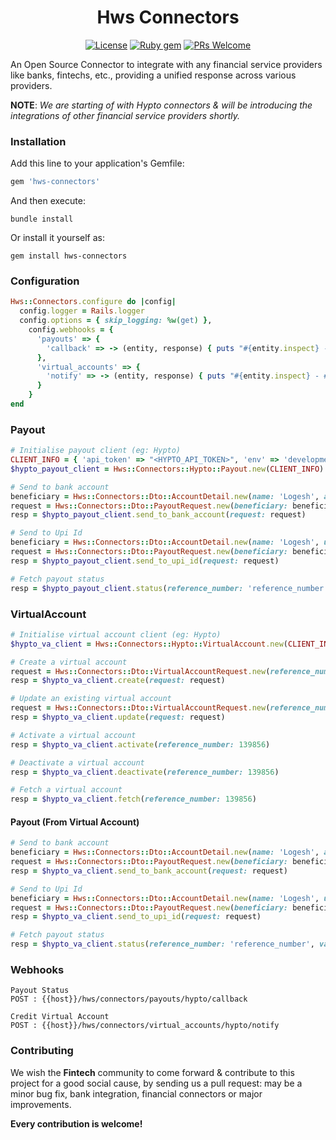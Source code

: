 <h1 align="center">
  Hws Connectors
</h1>

<p align="center">
  <a href="LICENSE.txt"><img alt="License" src="https://img.shields.io/github/license/hwslabs/hws-connectors-ruby"></a>
  <a href="https://rubygems.org/gems/hws-connectors"><img alt="Ruby gem" src="http://img.shields.io/gem/v/hws-connectors.svg"></a>
  <a href="https://github.com/hwslabs/hws-connectors-ruby/pulls"><img alt="PRs Welcome" src="https://img.shields.io/badge/PRs-welcome-brightgreen.svg?style=flat-square"></a>
</p>

An Open Source Connector to integrate with any financial service providers like banks, fintechs, etc., providing a unified response across various providers.

**NOTE**: _We are starting of with Hypto connectors & will be introducing the integrations of other financial service providers shortly._

### Installation

Add this line to your application's Gemfile:

```ruby
gem 'hws-connectors'
```

And then execute:

```shell
bundle install
```

Or install it yourself as:

```shell
gem install hws-connectors
```

### Configuration

```ruby
Hws::Connectors.configure do |config|
  config.logger = Rails.logger
  config.options = { skip_logging: %w(get) },
    config.webhooks = {
      'payouts' => {
        'callback' => -> (entity, response) { puts "#{entity.inspect} - #{response.inspect}" },
      },
      'virtual_accounts' => {
        'notify' => -> (entity, response) { puts "#{entity.inspect} - #{response.inspect}" }
      }
    }
end
```

### Payout

```ruby
# Initialise payout client (eg: Hypto)
CLIENT_INFO = { 'api_token' => "<HYPTO_API_TOKEN>", 'env' => 'development | production' }
$hypto_payout_client = Hws::Connectors::Hypto::Payout.new(CLIENT_INFO)

# Send to bank account
beneficiary = Hws::Connectors::Dto::AccountDetail.new(name: 'Logesh', account_number: '12345678', account_ifsc: 'HDFC0005322', note: 'Connector testing')
request = Hws::Connectors::Dto::PayoutRequest.new(beneficiary: beneficiary, payment_type: 'IMPS', amount: 1)
resp = $hypto_payout_client.send_to_bank_account(request: request)

# Send to Upi Id
beneficiary = Hws::Connectors::Dto::AccountDetail.new(name: 'Logesh', upi_id: 'ddlogesh@okhdfcbank', note: 'Connector testing')
request = Hws::Connectors::Dto::PayoutRequest.new(beneficiary: beneficiary, payment_type: 'UPI', amount: 1)
resp = $hypto_payout_client.send_to_upi_id(request: request)

# Fetch payout status
resp = $hypto_payout_client.status(reference_number: 'reference_number')
```

### VirtualAccount

```ruby
# Initialise virtual account client (eg: Hypto)
$hypto_va_client = Hws::Connectors::Hypto::VirtualAccount.new(CLIENT_INFO)

# Create a virtual account
request = Hws::Connectors::Dto::VirtualAccountRequest.new(reference_number: 'REF123')
resp = $hypto_va_client.create(request: request)

# Update an existing virtual account
request = Hws::Connectors::Dto::VirtualAccountRequest.new(reference_number: 'REF139856', meta: { id: 139856 })
resp = $hypto_va_client.update(request: request)

# Activate a virtual account
resp = $hypto_va_client.activate(reference_number: 139856)

# Deactivate a virtual account
resp = $hypto_va_client.deactivate(reference_number: 139856)

# Fetch a virtual account
resp = $hypto_va_client.fetch(reference_number: 139856)
```

#### Payout (From Virtual Account)

```ruby
# Send to bank account
beneficiary = Hws::Connectors::Dto::AccountDetail.new(name: 'Logesh', account_number: '12345678', account_ifsc: 'HDFC0005322', note: 'Connector testing')
request = Hws::Connectors::Dto::PayoutRequest.new(beneficiary: beneficiary, payment_type: 'IMPS', amount: 1, meta: { va_id: 139856 })
resp = $hypto_va_client.send_to_bank_account(request: request)

# Send to Upi Id
beneficiary = Hws::Connectors::Dto::AccountDetail.new(name: 'Logesh', upi_id: 'ddlogesh@okhdfcbank', note: 'Connector testing')
request = Hws::Connectors::Dto::PayoutRequest.new(beneficiary: beneficiary, payment_type: 'UPI', amount: 1, meta: { va_id: 139856 })
resp = $hypto_va_client.send_to_upi_id(request: request)

# Fetch payout status
resp = $hypto_va_client.status(reference_number: 'reference_number', va_id: 139856)
```

### Webhooks

```
Payout Status 
POST : {{host}}/hws/connectors/payouts/hypto/callback

Credit Virtual Account
POST : {{host}}/hws/connectors/virtual_accounts/hypto/notify
```

### Contributing

We wish the **Fintech** community to come forward & contribute to this project for a good social cause, by sending us a pull request: may be a minor bug fix, bank integration, financial connectors or major improvements.

**Every contribution is welcome!**
